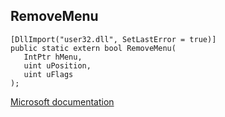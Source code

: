 ## RemoveMenu

```
[DllImport("user32.dll", SetLastError = true)]
public static extern bool RemoveMenu(
   IntPtr hMenu,
   uint uPosition,
   uint uFlags
);
```

[Microsoft documentation](https://docs.microsoft.com/en-us/windows/win32/api/winuser/nf-winuser-removemenu)
